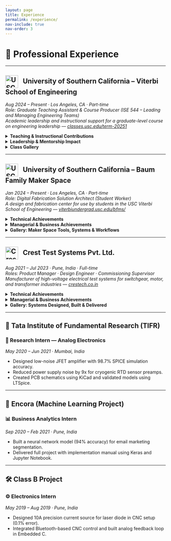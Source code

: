```yaml
---
layout: page
title: Experience
permalink: /experience/
nav-include: true
nav-order: 3
---
```


# 💼 Professional Experience

---

<h2>
  <img src="https://anikulkarn.github.io/portfolio/assets/img/usc_logo.png" alt="USC Logo" style="height: 40px; vertical-align: middle; margin-right: 10px;" />
  University of Southern California – Viterbi School of Engineering
</h2>

<em>Aug 2024 – Present · Los Angeles, CA · Part-time</em>  
<em>Role: Graduate Teaching Assistant & Course Producer (ISE 544 – Leading and Managing Engineering Teams)</em>  
<em>Academic leadership and instructional support for a graduate-level course on engineering leadership — 
<a href="https://classes.usc.edu/term-20251/course/ise-544/" target="_blank">classes.usc.edu/term-20251</a></em>

<details>
<summary><strong>Teaching & Instructional Contributions</strong></summary>

<ul>
  <li><strong>Drafted an original in-class case study</strong> titled “Mission and Vision of the Tata Group” to facilitate student discussion on real-world leadership strategies.</li>
  <li><strong>Assisted the professor</strong> with lecture planning, class logistics, and IT infrastructure setup for hybrid instruction across in-person and remote learners.</li>
  <li><strong>Managed course materials and grading</strong> for 30 students, ensuring timely evaluation, rubric alignment, and feedback delivery via the USC LMS system (Brightspace).</li>
</ul>

</details>

<details>
<summary><strong>Leadership & Mentorship Impact</strong></summary>

<ul>
  <li><strong>Mentored graduate engineering students</strong> on term projects focused on team dynamics, leadership planning, and cross-functional collaboration in R&D teams.</li>
  <li><strong>Guided 8 teams through real-world consulting engagements.</strong></li>
  <li><strong>Facilitated weekly workshops</strong> on topics such as team formation, organization structure, conflict management, and transformational leadership practices.</li>
  <li><strong>Supported professor Ali Nowroozi</strong> in maintaining academic quality and a smooth instructional experience across two full 16-week semesters.</li>
</ul>

</details>

<details>
<summary><strong>Class Gallery</strong></summary>

<img src="https://anikulkarn.github.io/portfolio/assets/img/ISE544_FA24_classphoto.jpg" alt="ISE 544 Fall 2024 Class" style="border-radius: 8px; max-width: 40%; margin-top: 1rem;" />
<li><strong>Class Snapshot:</strong> ISE 544 – Leading and Managing Engineering Teams · Fall 2024 cohort with Prof. Ali Nowroozi and student teams.</li>

</details>

---

<h2>
  <img src="{{ site.baseurl }}/assets/img/usc_logo.png" alt="USC Logo" style="height: 40px; vertical-align: middle; margin-right: 10px;" />
  University of Southern California – Baum Family Maker Space
</h2>

<em>Jan 2024 – Present · Los Angeles, CA · Part-time</em>  
<em>Role: Digital Fabrication Solution Architect (Student Worker)</em>  
<em>A design and fabrication center for use by students in the USC Viterbi School of Engineering — 
<a href="https://viterbiundergrad.usc.edu/bfms/" target="_blank">viterbiundergrad.usc.edu/bfms/</a></em>

<details>
<summary><strong>Technical Achievements</strong></summary>

<ul>
  <li><strong>Engineered a cloud-based scheduling system</strong> for 3D printing using Trello, Google Forms, and REST API — improved throughput by <strong>5x</strong> and automated ticketing and prioritization workflows.</li>
  <li><strong>Automated the Order-to-Cash (O2C) cycle</strong> by developing RPA scripts to handle file tracking, invoice generation, and order fulfillment — reduced human error and saved <strong>20+ hours/week</strong>.</li>
  <li><strong>Streamlined RFID door access system</strong> using JavaScript-based Google Apps Script with auto-notifications and dynamic access management — <strong>2 hours/week</strong> manual labor eliminated.</li>
  <li><strong>Architected the AUSCAS v2.0 system</strong> using UML-based workflow modeling and integrated dynamic front-end interfaces — boosted data transparency and database integrity.</li>
  <li><strong>Enabled ERP-driven inventory planning</strong> using AppSheet (no-code platform) — optimized procurement and saved <strong>8+ hours/week</strong> in lead time.</li>
  <li><strong>Expanded digital fabrication pipeline</strong> by integrating Formlabs, Prusa, and Markforged 3D printers — achieved IoT-enabled print monitoring and failure tracking.</li>
  <li><strong>Delivered over 100 specialized aerospace and automotive prints</strong> using Stratasys F900 and F370 printers in ULTEM, ABS, Nylon, and ASA — ensured structural accuracy, surface finish, and thermal performance.</li>
</ul>

</details>

<details>
<summary><strong>Managerial & Business Achievements</strong></summary>

<ul>
  <li><strong>Defined project roadmaps</strong> for 3D printing services based on KPI data and stakeholder interviews — enabled informed equipment procurement decisions (5 new machines acquired).</li>
  <li><strong>Standardized operations</strong> across the maker space through SOP documentation for every stage of the workflow — enabled rapid onboarding of 5+ new employees and future-proofing.</li>
  <li><strong>Orchestrated cross-functional coordination</strong> between print supervisors, IT staff, and student assistants — increased service response time and reduced ticket backlog.</li>
  <li><strong>Led Agile management</strong> using Trello to track ticketing priorities and manage weekly reviews through Google Forms — reduced reprint rate by <strong>70%</strong> through continuous process refinement.</li>
  <li><strong>Initiated analytical reports</strong> on annual 3D printing trends — supported budgeting, capacity expansion, and administrative planning decisions.</li>
</ul>

</details>

<details>
<summary><strong>Gallery: Maker Space Tools, Systems & Workflows</strong></summary>

<img src="{{ site.baseurl }}/assets/img/usc_trello.jpg" alt="Trello Ticketing System" style="border-radius: 8px; max-width: 25%; margin-top: 1rem;" />
<strong>Ticketing System:</strong> Agile workflow with prioritized ticket queues for different 3D printing jobs, integrated with form submissions.

<img src="{{ site.baseurl }}/assets/img/usc_rfiddoor.jpg" alt="RFID Door Automation" style="border-radius: 8px; max-width: 25%; margin-top: 1rem;" />
<strong>RFID Access:</strong> JavaScript-based auto-validated entry for access-controlled zones, reducing manual intervention.

<img src="{{ site.baseurl }}/assets/img/usc_printers.jpg" alt="3D Printers" style="border-radius: 8px; max-width: 25%; margin-top: 1rem;" />
<strong>3D Printer Fleet:</strong> Prusa, Formlabs, and Markforged printers automated via Prusa Connect and other IoT services.

<img src="{{ site.baseurl }}/assets/img/usc_appsheet.jpg" alt="Inventory Planning" style="border-radius: 8px; max-width: 25%; margin-top: 1rem;" />
<strong>Inventory & ERP:</strong> AppSheet-based ERP system for raw material tracking, procurement planning, and alerts.

<img src="{{ site.baseurl }}/assets/img/usc_sop.jpg" alt="Standard Operating Procedures" style="border-radius: 8px; max-width: 25%; margin-top: 1rem;" />
<strong>SOP Repository:</strong> Centralized SOP database for team onboarding, job validation, and troubleshooting workflows.

</details>

---

<h2>
  <img src="{{ site.baseurl }}/assets/img/crest_logo.png" alt="Crest Logo" style="height: 40px; vertical-align: middle; margin-right: 10px;" />
  Crest Test Systems Pvt. Ltd.
</h2>

<em>Aug 2021 – Jul 2023 · Pune, India · Full-time</em>  
<em>Roles: Product Manager · Design Engineer · Commissioning Supervisor</em>  
<em>Manufacturer of high-voltage electrical test systems for switchgear, motor, and transformer industries — <a href="https://www.crestech.co.in" target="_blank">crestech.co.in</a></em>

<details>
<summary><strong>Technical Achievements</strong></summary>

<ul>
  <li><strong>Engineered and shipped 19+ variants</strong> of high-voltage testers (up to 200kV), integrating modular and reusable designs to support scalability and field deployment.</li>
  <li><strong>Fabricated diagnostic-enabled high-voltage probes</strong> with safety interlocks and dielectric material studies — reduced setup time from <strong>20 minutes to 5 minutes</strong>.</li>
  <li><strong>Prototyped custom test probes</strong> for motor winding, vacuum, and gas circuit breaker testing — machined in Teflon and Derline to ensure HV safety margins.</li>
  <li><strong>Architected self-diagnostic PCBs</strong> with 20ms analog comparator-based insulation breakdown detection using opto-isolated microcontroller logic.</li>
  <li><strong>Assembled contact resistance meter</strong> with 500A DC source and Kelvin's Bridge — achieved <strong>97% accuracy</strong> in micro/milliohm range.</li>
  <li><strong>Applied MBSE + parametric CAD</strong> for rapid product customization — $6K configurations built in <strong>under 3 days</strong>.</li>
  <li><strong>Optimized external wiring</strong> by <strong>70%</strong> through compact PCB design with UART, SPI, and I2C embedded communication protocols.</li>
  <li><strong>Calibrated high-voltage testers</strong> using PLC-based ISO/IEC-compliant automation routines — achieved <strong>±0.5% error</strong> across units.</li>
  <li><strong>Revamped HMI UX</strong> for diagnostics, modularity, and analytics — improved customer satisfaction by <strong>80%</strong>.</li>
</ul>

</details>

<details>
<summary><strong>Managerial & Business Achievements</strong></summary>

<ul>
  <li><strong>Formulated the product roadmap</strong> for HV testers, aligned with VOC feedback from 5+ Tier-1 OEM clients (ABB, Siemens, Alstom, Schneider, Crompton).</li>
  <li><strong>Acquired the first 10+ customers</strong> in under 1.5 years by coordinating GTM strategy with sales, marketing, and support teams.</li>
  <li><strong>Accelerated 10% YoY revenue growth</strong> and boosted <strong>gross margin by 15%</strong> through ERP automation and pricing optimization.</li>
  <li><strong>Streamlined BOM and ERP integration</strong> to automate part costing and reduce quoting time for $200K configurations by <strong>50+ days</strong>.</li>
  <li><strong>Established a dedicated Scrum Master role</strong> to improve collaboration across hardware, software, and mechanical teams — increased iteration speed by <strong>50%</strong>.</li>
  <li><strong>Programmed ERP workflows</strong> for raw material planning, MOQ/MSQ, SKU generation — scaled production of <strong>19 HV testers</strong> + <strong>9 resistance meters</strong>.</li>
  <li><strong>Executed on-site commissioning</strong> for 5+ national and 1 international client — <strong>reduced debugging time by 70%</strong> using diagnostics and documentation.</li>
  <li><strong>Authored SOPs, wiring diagrams, and installation guides</strong> — reduced service calls by <strong>90%</strong> and improved client autonomy.</li>
  <li><strong>Facilitated hands-on training</strong> for the installation team, system integrators, and vendors to ensure smooth deployment and handover.</li>
</ul>

</details>

<details>
<summary><strong>Gallery: Systems Designed, Built & Delivered</strong></summary>

<img src="https://anikulkarn.github.io/portfolio/assets/img/crest_MTSparametricCAD.jpg" alt="3D Render of Motor Testing System" style="width: 50%; border-radius: 8px; margin-bottom: 1.5rem;" />
<li><strong>Parametric CAD:</strong> Modular internal architecture designed for HV insulation, scalability, and safe operator servicing — used for design approval process (DAP)</li>

<img src="https://anikulkarn.github.io/portfolio/assets/img/crest_MTSlayout.jpg" alt="3D Render of factory layout" style="width: 50%; border-radius: 8px; margin-bottom: 1.5rem;" />
<li><strong>Factory layout:</strong> Testing cell layout with integrated safety interlocks, PC-HMI zone, and isolation boundaries</li>

<img src="https://anikulkarn.github.io/portfolio/assets/img/crest_PCB.jpg" alt="Diagnostic PCB" style="width: 50%; border-radius: 8px; margin-bottom: 1.5rem;" />
<li><strong>PCB with self-diagnostics:</strong> Self-diagnostic controller board with opto-isolated trip logic and analog feedback for insulation testing</li>

<img src="https://anikulkarn.github.io/portfolio/assets/img/crest_CRM.jpg" alt="Contact Resistance Tester" style="width: 50%; border-radius: 8px; margin-bottom: 1.5rem;" />
<li><strong>Contact Resistance Meter:</strong> 500A contact resistance meter with HMI control and diagnostics — configured for rapid deployment to Tier-1 OEM client (Schneider)</li>

<img src="https://anikulkarn.github.io/portfolio/assets/img/crest_hipot.jpg" alt="Hipot Tester" style="width: 50%; border-radius: 8px; margin-bottom: 1.5rem;" />
<li><strong>AC Hipot Tester:</strong> Fully customized 10kV/500mA insulation tester with analog controls & interlocks (export quality — for sale in USA and Australia)</li>

<img src="https://anikulkarn.github.io/portfolio/assets/img/crest_MTSVFD.jpg" alt="VFD Integration" style="width: 50%; border-radius: 8px; margin-bottom: 1.5rem;" />
<li><strong>VFD Integration:</strong> High-current control using variable frequency drive for automated motor testing</li>

<img src="https://anikulkarn.github.io/portfolio/assets/img/crest_busbars.jpg" alt="Power Bus Bars" style="width: 50%; border-radius: 8px; margin-bottom: 1.5rem;" />
<li><strong>Power Bus Bars:</strong> High current terminals & busbars custom-designed for +1000A current with short-circuit protection and earthing connectors</li>

<img src="https://anikulkarn.github.io/portfolio/assets/img/crest_relays.jpg" alt="Relay bank" style="width: 50%; border-radius: 8px; margin-bottom: 1.5rem;" />
<li><strong>Relay Bank:</strong> Modular relay/optocoupler boards mounted on custom rack — enabling real-time multi-channel control and sensing using PLC</li>

<img src="https://anikulkarn.github.io/portfolio/assets/img/crest_MTSfabrication.jpg" alt="Fabrication Inspection" style="width: 50%; border-radius: 8px; margin-bottom: 1.5rem;" />
<li><strong>Fabrication:</strong> Fabrication inspection of motor tester enclosure with local suppliers in India</li>

<img src="https://anikulkarn.github.io/portfolio/assets/img/crest_MTSready.jpg" alt="Final Motor Testing System" style="width: 50%; border-radius: 8px; margin-bottom: 1.5rem;" />
<li><strong>Ready-to-ship System:</strong> Final motor tester cabinet with lockable panel access and product-standardized color scheme (accepted by Tier-1 OEMs)</li>

</details>

---

## 🧪 Tata Institute of Fundamental Research (TIFR)
### 🔬 Research Intern — Analog Electronics  
*May 2020 – Jun 2021 · Mumbai, India*  
- Designed low-noise JFET amplifier with 98.7% SPICE simulation accuracy.  
- Reduced power supply noise by 9x for cryogenic RTD sensor preamps.  
- Created PCB schematics using KiCad and validated models using LTSpice.

---

## 🧠 Encora (Machine Learning Project)
### 📊 Business Analytics Intern  
*Sep 2020 – Feb 2021 · Pune, India*  
- Built a neural network model (94% accuracy) for email marketing segmentation.  
- Delivered full project with implementation manual using Keras and Jupyter Notebook.

---

## 🛠️ Class B Project
### ⚙️ Electronics Intern  
*May 2019 – Aug 2019 · Pune, India*  
- Designed 10A precision current source for laser diode in CNC setup (0.1% error).  
- Integrated Bluetooth-based CNC control and built analog feedback loop in Embedded C.
